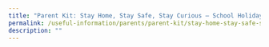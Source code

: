 ```yaml
---
title: "Parent Kit: Stay Home, Stay Safe, Stay Curious – School Holiday Edition"
permalink: /useful-information/parents/parent-kit/stay-home-stay-safe-stay-curious-school-holiday-edition/
description: ""
---
```

